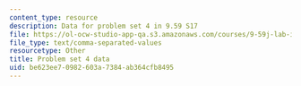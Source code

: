 ```yaml
---
content_type: resource
description: Data for problem set 4 in 9.59 S17
file: https://ol-ocw-studio-app-qa.s3.amazonaws.com/courses/9-59j-lab-in-psycholinguistics-spring-2017/be623ee70982603a7384ab364cfb8495_pset4_particle_shift_data.csv
file_type: text/comma-separated-values
resourcetype: Other
title: Problem set 4 data
uid: be623ee7-0982-603a-7384-ab364cfb8495
---
```

